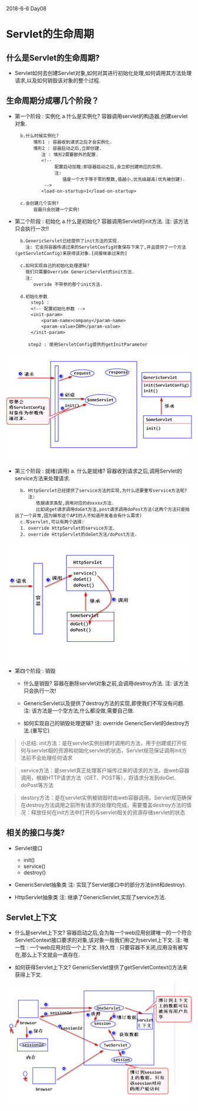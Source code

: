 2018-6-6  Day08

# Servlet的生命周期

## 什么是Servlet的生命周期?
- Servlet如何去创建Servlet对象,如何对其进行初始化处理,如何调用其方法处理请求,以及如何销毁该对象的整个过程.

## 生命周期分成哪几个阶段？
- 第一个阶段 : 实例化
		a.什么是实例化?
		     容器调用servlet的构造器,创建servlet对象.

		b.什么时候实例化?
			 情形1 : 容器收到请求之后才会实例化.
			 情形2 : 容器启动之后,立即创建.
			    注 : 情形2需要额外的配置.
				<!--
  	        		 配置启动加载:即容器启动之后,会立即创建响应的实例.
					 注:
					    值是一个大于等于零的整数,值越小,优先级越高(优先被创建).
				 -->
				<load-on-startup>1</load-on-startup>

		c.会创建几个实例?
		     容器只会创建一个实例!

- 第二个阶段 : 初始化
		a.什么是初始化?
		  容器调用Servlet的init方法.
		  注: 该方法只会执行一次!!

		b.GenericServlet已经提供了init方法的实现.
		  注: 它会将容器传递过来的ServletConfig对象保存下来了,并且提供了一个方法(getServletConfig)来获得该对象.[间接继承过来的]

		c.如何实现自己的初始化处理逻辑?
		  我们只需要Override GenericServlet的init方法.
		  注:
		     overide 不带参的那个init方法.

		d.初始化参数
			step1 :
			<!-- 配置初始化参数 -->
			<init-param>
				<param-name>company</param-name>
				<param-value>IBM</param-value>
			</init-param>

		   step2 : 使用ServletConfig提供的getInitParameter
![](init.png)

- 第三个阶段 : 就绪(调用)
		a. 什么是就绪?
		   容器收到请求之后,调用Servlet的service方法来处理请求.

		b. HttpServlet已经提供了service方法的实现,为什么还要重写service方法呢?
		   注:
		      依据请求类型,调用对应的doxxxx方法.
		      比如说get请求调用doGet方法,post请求调用doPost方法(这两个方法只是抛出了一个异常,因为编写这个API的人不知道开发者会有什么需求)
		c.写servlet,可以有两个选择:
		1. override HttpServlet的service方法.
		2. override HttpServlet的doGet方法/doPost方法.
![](service.png)

- 第四个阶段 : 销毁
	- 什么是销毁?
	      容器在删除servlet对象之前,会调用destroy方法.
	      注:
	         该方法只会执行一次!

	- GenericServlet以及提供了destroy方法的实现,即使我们不写没有问题.
		  注:
		     该方法是一个空方法,什么都没做,需要自己做.

	- 如何实现自己的销毁处理逻辑?
		  注:
		    override GenericServlet的destroy方法.(重写它)

> 小总结:
> init方法：是在servlet实例创建时调用的方法，用于创建或打开任何与servlet相的资源和初始化servlet的状态，Servlet规范保证调用init方法前不会处理任何请求

>service方法：是servlet真正处理客户端传过来的请求的方法，由web容器调用，根据HTTP请求方法（GET、POST等），将请求分发到doGet、doPost等方法

>destory方法：是在servlet实例被销毁时由web容器调用。Servlet规范确保在destroy方法调用之前所有请求的处理均完成，需要覆盖destroy方法的情况：释放任何在init方法中打开的与servlet相关的资源存储servlet的状态



## 相关的接口与类?
- Servlet接口
	- init()
	- service()
	- destroy()

- GenericServlet抽象类
  注: 实现了Servlet接口中的部分方法(init和destroy).

- HttpServlet抽象类
  注: 继承了GenericServlet,实现了service方法.


## Servlet上下文
- 什么是servlet上下文?
  容器启动之后,会为每一个web应用创建唯一的一个符合ServletContext接口要求的对象,该对象一般我们称之为servlet上下文.
  	注:
		唯一性 : 一个web应用对应一个上下文.
		持久性 : 只要容器不关闭,应用没有被写在,那么上下文就会一直存在.

- 如何获得Servlet上下文?
  GenericServlet提供了getServletContext()方法来获得上下文.



![](servletcontext2.png)